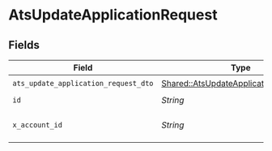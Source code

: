 # AtsUpdateApplicationRequest


## Fields

| Field                                                                                           | Type                                                                                            | Required                                                                                        | Description                                                                                     |
| ----------------------------------------------------------------------------------------------- | ----------------------------------------------------------------------------------------------- | ----------------------------------------------------------------------------------------------- | ----------------------------------------------------------------------------------------------- |
| `ats_update_application_request_dto`                                                            | [Shared::AtsUpdateApplicationRequestDto](../../models/shared/atsupdateapplicationrequestdto.md) | :heavy_check_mark:                                                                              | N/A                                                                                             |
| `id`                                                                                            | *String*                                                                                        | :heavy_check_mark:                                                                              | N/A                                                                                             |
| `x_account_id`                                                                                  | *String*                                                                                        | :heavy_check_mark:                                                                              | The account identifier                                                                          |